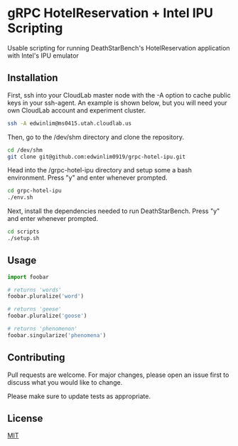 # gRPC HotelReservation + Intel IPU Scripting

Usable scripting for running DeathStarBench's HotelReservation application with Intel's IPU emulator

## Installation

First, ssh into your CloudLab master node with the -A option to cache public keys in your ssh-agent. An example is shown below, but you will need your own CloudLab account and experiment cluster.
```bash
ssh -A edwinlim@ms0415.utah.cloudlab.us
```

Then, go to the /dev/shm directory and clone the repository.
```bash
cd /dev/shm
git clone git@github.com:edwinlim0919/grpc-hotel-ipu.git 
```

Head into the /grpc-hotel-ipu directory and setup some a bash environment.
Press "y" and enter whenever prompted.
```bash
cd grpc-hotel-ipu
./env.sh
```

Next, install the dependencies needed to run DeathStarBench.
Press "y" and enter whenever prompted.
```bash
cd scripts
./setup.sh
```

## Usage

```python
import foobar

# returns 'words'
foobar.pluralize('word')

# returns 'geese'
foobar.pluralize('goose')

# returns 'phenomenon'
foobar.singularize('phenomena')
```

## Contributing

Pull requests are welcome. For major changes, please open an issue first
to discuss what you would like to change.

Please make sure to update tests as appropriate.

## License

[MIT](https://choosealicense.com/licenses/mit/)
